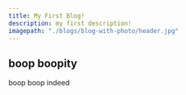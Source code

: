 ```yaml
---
title: My First Blog!
description: my first description!
imagepath: "./blogs/blog-with-photo/header.jpg"
---
```


## boop boopity
boop boop indeed